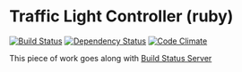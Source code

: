 # Traffic Light Controller (ruby)
[![Build Status](https://travis-ci.org/jcmuller/traffic_light_controller.png?branch=master)](http://travis-ci.org/jcmuller/traffic_light_controller)
[![Dependency Status](https://gemnasium.com/jcmuller/traffic_light_controller.png "Dependency Status")](https://gemnasium.com/jcmuller/traffic_light_controller)
[![Code Climate](https://codeclimate.com/github/jcmuller/traffic_light_controller.png)](https://codeclimate.com/github/jcmuller/traffic_light_controller)


This piece of work goes along with [Build Status Server](http://github.com/jcmuller/build_status_server)

